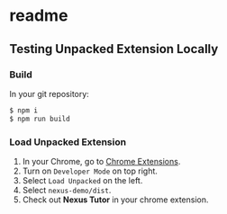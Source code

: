 # readme

## Testing Unpacked Extension Locally

### Build

In your git repository:

```bash
$ npm i
$ npm run build
```

### Load Unpacked Extension

1. In your Chrome, go to [Chrome Extensions](chrome://extensions/).
2. Turn on `Developer Mode` on top right.
3. Select `Load Unpacked` on the left.
4. Select `nexus-demo/dist`.
5. Check out **Nexus Tutor** in your chrome extension.
